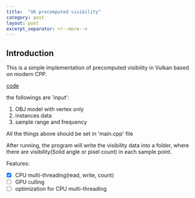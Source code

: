 ```yaml
---
title:  "VK precomputed visibility"
category: post
layout: post
excerpt_separator: <!--more-->
---
```


## Introduction
This is a simple implementation of precomputed visibility in Vulkan based on modern CPP.

<!--more-->

<div class="more"><a href="https://github.com/C-none/vk-precompute">code</a></div>

the followings are 'input':

1. OBJ model with vertex only
2. instances data
3. sample range and frequency

All the things above should be set in 'main.cpp' file

After running, the program will write the visibility data into a folder, where there are visibility(Solid angle or pixel count) in each sample point.

Features:
- [x] CPU multi-threading(read, write, count)
- [ ] GPU culling
- [ ] optimization for CPU multi-threading
